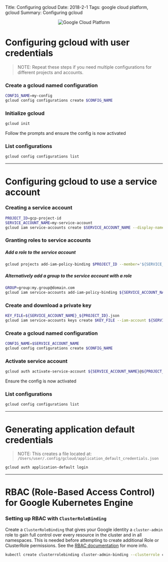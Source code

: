 Title: Configuring gcloud
Date: 2018-2-1
Tags: google cloud platform, gcloud
Summary: Configuring gcloud

<p align="center">
<img src="images/logos/gcp_googlecloud_vertical.png" alt="Google Cloud Platform" hspace="50">
</p>

# Configuring gcloud with user credentials

> NOTE: Repeat these steps if you need multiple configurations for different projects and accounts.

### Create a gcloud named configuration
```sh
CONFIG_NAME=my-config
gcloud config configurations create $CONFIG_NAME
```

### Initialize gcloud
```sh
gcloud init
```

Follow the prompts and ensure the config is now activated 

### List configurations
```sh
gcloud config configurations list
```

---

# Configuring gcloud to use a service account

### Creating a service account
```sh
PROJECT_ID=gcp-project-id
SERVICE_ACCOUNT_NAME=my-service-account
gcloud iam service-accounts create $SERVICE_ACCOUNT_NAME --display-name "$SERVICE_ACCOUNT_NAME"
```

### Granting roles to service accounts

##### Add a role to the service account

```sh
gcloud projects add-iam-policy-binding $PROJECT_ID --member='${SERVICE_ACCOUNT_NAME}@${PROJECT_ID}.iam.gserviceaccount.com' --role='roles/owner'
```

##### Alternatively add a group to the service account with a role

```sh
GROUP=group:my.group@domain.com
gcloud iam service-accounts add-iam-policy-binding ${SERVICE_ACCOUNT_NAME}@${PROJECT_ID}.iam.gserviceaccount.com --member=$GROUP --role='roles/owner'
```

### Create and download a private key
```sh
KEY_FILE=${SERVICE_ACCOUNT_NAME}_${PROJECT_ID}.json
gcloud iam service-accounts keys create $KEY_FILE --iam-account ${SERVICE_ACCOUNT_NAME}@${PROJECT_ID}.iam.gserviceaccount.com
```

### Create a gcloud named configuration
```sh
CONFIG_NAME=$SERVICE_ACCOUNT_NAME
gcloud config configurations create $CONFIG_NAME
```

### Activate service account
```sh
gcloud auth activate-service-account ${SERVICE_ACCOUNT_NAME}@${PROJECT_ID}.iam.gserviceaccount.com --key-file=$KEY_FILE
```

Ensure the config is now activated 

### List configurations
```sh
gcloud config configurations list
```

---

# Generating application default credentials

> NOTE: This creates a file located at: `/Users/user/.config/gcloud/application_default_credentials.json`

```sh
gcloud auth application-default login
```

---

# RBAC (Role-Based Access Control) for Google Kubernetes Engine 

### Setting up RBAC with `ClusterRoleBinding`

Create a `ClusterRoleBinding` that gives your Google identity a `cluster-admin` role to gain full control over every resource in the cluster and in all namespaces.  This is needed before attempting to create additional Role or ClusterRole permissions.  See the [RBAC documentation](https://cloud.google.com/kubernetes-engine/docs/how-to/role-based-access-control) for more info.

```sh
kubectl create clusterrolebinding cluster-admin-binding --clusterrole cluster-admin --user $(gcloud config get-value account)
```
